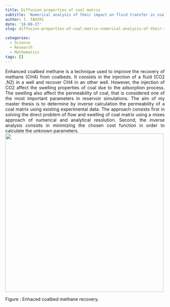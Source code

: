 ```yaml
---
title: Diffusion properties of coal matrix
subtitle: 'Numerical analysis of their impact on fluid transfer in coal reservoir'
author: I. TAHIRI
date: '18-08-27'
slug: diffusion-properties-of-coal-matrix-numerical-analysis-of-their-impact-on-fluid-transfer-in-coal-reservoirs

categories:
  - Science
  - Research
  - Mathematics
tags: []
---
```


<!--more-->

<div style="text-align: justify">
Enhanced coalbed methane is a technique used to improve the recovery of methane (CH4) from coalbeds. It consists in the injection of a fluid (CO2 ,N2) in a well and recover CH4 in an other well. However, the injection of CO2 affect the swelling properties of coal due to the adsorption process. The swelling also affect the permeability of coal, that is considered one of the most important parameters in reservoir simulations. The aim of my master thesis is to determine by inverse calculation the permeability of a coal matrix using existing experimental data. The approach consists first in solving the direct problem of flow and swelling of coal matrix using a mixes approach of numerical and analytical resolution. Second, the inverse analysis consists in minimizing the chosen cost function in order to calculate the unknown parameters.

<div class="figure"><span id="fig:pie"></span>
<img src="co2inj.JPG" alt="" width="500" />
<p class="caption">
Figure : Enhaced coalbed methane recovery.
</p>
</div>

<div>
